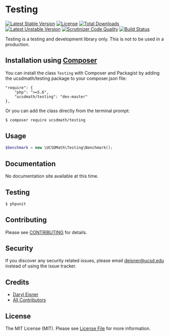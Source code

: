 # Testing[![Latest Stable Version](https://poser.pugx.org/ucsdmath/Testing/v/stable)](https://packagist.org/packages/ucsdmath/Testing)[![License](https://poser.pugx.org/ucsdmath/Testing/license)](https://packagist.org/packages/ucsdmath/Testing)[![Total Downloads](https://poser.pugx.org/ucsdmath/Testing/downloads)](https://packagist.org/packages/ucsdmath/Testing)[![Latest Unstable Version](https://poser.pugx.org/ucsdmath/Testing/v/unstable)](https://packagist.org/packages/ucsdmath/Testing)[![Scrutinizer Code Quality](https://scrutinizer-ci.com/g/ucsdmath/Testing/badges/quality-score.png?b=master)](https://scrutinizer-ci.com/g/ucsdmath/Testing/?branch=master)[![Build Status](https://scrutinizer-ci.com/g/ucsdmath/Testing/badges/build.png?b=master)](https://scrutinizer-ci.com/g/ucsdmath/Testing/code-structure/master)Testing is a testing and development library only. This is not to be used in a production.## Installation using [Composer](http://getcomposer.org/)You can install the class ```Testing``` with Composer and Packagist byadding the ucsdmath/testing package to your composer.json file:```"require": {    "php": ">=5.6",    "ucsdmath/testing": "dev-master"},```Or you can add the class directly from the terminal prompt:```bash$ composer require ucsdmath/testing```## Usage``` php$benchmark = new \UCSDMath\Testing\Benchmark();```## DocumentationNo documentation site available at this time.<!-- [Check out the documentation](http://math.ucsd.edu/~deisner/documentation/Testing/) -->## Testing``` bash$ phpunit```## ContributingPlease see [CONTRIBUTING](CONTRIBUTING.md) for details.## SecurityIf you discover any security related issues, please email deisner@ucsd.edu instead of using the issue tracker.## Credits- [Daryl Eisner](https://github.com/UCSDMath)- [All Contributors](../../contributors)## LicenseThe MIT License (MIT). Please see [License File](LICENSE) for more information.